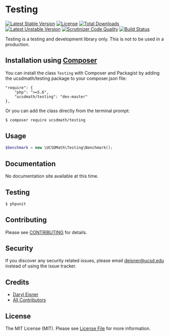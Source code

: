 # Testing[![Latest Stable Version](https://poser.pugx.org/ucsdmath/Testing/v/stable)](https://packagist.org/packages/ucsdmath/Testing)[![License](https://poser.pugx.org/ucsdmath/Testing/license)](https://packagist.org/packages/ucsdmath/Testing)[![Total Downloads](https://poser.pugx.org/ucsdmath/Testing/downloads)](https://packagist.org/packages/ucsdmath/Testing)[![Latest Unstable Version](https://poser.pugx.org/ucsdmath/Testing/v/unstable)](https://packagist.org/packages/ucsdmath/Testing)[![Scrutinizer Code Quality](https://scrutinizer-ci.com/g/ucsdmath/Testing/badges/quality-score.png?b=master)](https://scrutinizer-ci.com/g/ucsdmath/Testing/?branch=master)[![Build Status](https://scrutinizer-ci.com/g/ucsdmath/Testing/badges/build.png?b=master)](https://scrutinizer-ci.com/g/ucsdmath/Testing/code-structure/master)Testing is a testing and development library only. This is not to be used in a production.## Installation using [Composer](http://getcomposer.org/)You can install the class ```Testing``` with Composer and Packagist byadding the ucsdmath/testing package to your composer.json file:```"require": {    "php": ">=5.6",    "ucsdmath/testing": "dev-master"},```Or you can add the class directly from the terminal prompt:```bash$ composer require ucsdmath/testing```## Usage``` php$benchmark = new \UCSDMath\Testing\Benchmark();```## DocumentationNo documentation site available at this time.<!-- [Check out the documentation](http://math.ucsd.edu/~deisner/documentation/Testing/) -->## Testing``` bash$ phpunit```## ContributingPlease see [CONTRIBUTING](CONTRIBUTING.md) for details.## SecurityIf you discover any security related issues, please email deisner@ucsd.edu instead of using the issue tracker.## Credits- [Daryl Eisner](https://github.com/UCSDMath)- [All Contributors](../../contributors)## LicenseThe MIT License (MIT). Please see [License File](LICENSE) for more information.